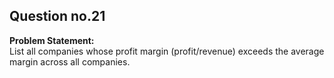 ## Question no.21
**Problem Statement:**  
List all companies whose profit margin (profit/revenue) exceeds the average margin across all companies.